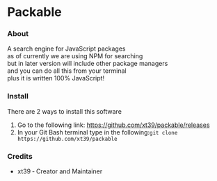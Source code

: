 # Packable
### About
A search engine for JavaScript packages<br/>
as of currently we are using NPM for searching<br/>
but in later version will include other package managers<br/>
and you can do all this from your terminal<br/>
plus it is written 100% JavaScript!
### Install
There are 2 ways to install this software
1. Go to the following link: https://github.com/xt39/packable/releases
2. In your Git Bash terminal type in the following:```git clone https://github.com/xt39/packable```
### Credits
- xt39 &dash; Creator and Maintainer
